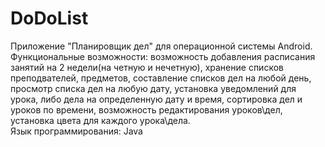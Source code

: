 # DoDoList
Приложение "Планировщик дел" для операционной системы Android.  
Функциональные возможности: возможность добавления расписания занятий на 2 недели(на четную и нечетную), хранение списков преподвателей, предметов, составление списков дел на любой день, просмотр списка дел на любую дату, установка уведомлений для урока, либо дела на определенную дату и время, сортировка дел и уроков по времени, возможность редактирования уроков\дел, установка цвета для каждого урока\дела.  
Язык программирования: Java 
